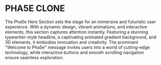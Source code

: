 # PHA5E CLONE
The Pha5e Hero Section sets the stage for an immersive and futuristic user experience. With a dynamic design, vibrant animations, and interactive elements, this section captures attention instantly.
Featuring a stunning typewriter-style headline, a captivating animated gradient background, and 3D elements, it embodies innovation and creativity. 
The prominent "Welcome to Pha5e" message invites users into a world of cutting-edge technology, while interactive buttons and smooth scrolling navigation ensure seamless exploration.
